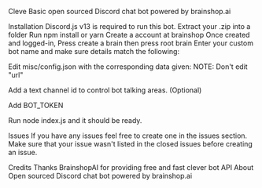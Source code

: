 Cleve
Basic open sourced Discord chat bot powered by brainshop.ai

Installation
Discord.js v13 is required to run this bot.
Extract your .zip into a folder
Run npm install or yarn
Create a account at brainshop
Once created and logged-in, Press create a brain then press root brain
Enter your custom bot name and make sure details match the following:


Edit misc/config.json with the corresponding data given:
NOTE: Don't edit "url"



Add a text channel id to control bot talking areas. (Optional)

Add BOT_TOKEN

Run node index.js and it should be ready.



Issues
If you have any issues feel free to create one in the issues section. Make sure that your issue wasn't listed in the closed issues before creating an issue.

Credits
Thanks BrainshopAI for providing free and fast clever bot API
About
Open sourced Discord chat bot powered by brainshop.ai

